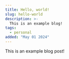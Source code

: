 ```yaml
---
title: Hello, world!
slug: hello-world
description: >-
  This is an example blog!
tags:
  - personal
added: "May 01 2024"
---
```


This is an example blog post!